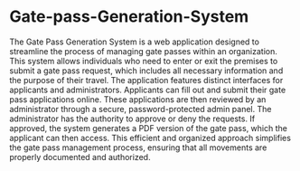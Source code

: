 # Gate-pass-Generation-System
The Gate Pass Generation System is a web application designed to streamline the process of managing gate passes within an organization. This system allows individuals who need to enter or exit the premises to submit a gate pass request, which includes all necessary information and the purpose of their travel. 
The application features distinct interfaces for applicants and administrators. Applicants can fill out and submit their gate pass applications online. These applications are then reviewed by an administrator through a secure, password-protected admin panel. The administrator has the authority to approve or deny the requests. If approved, the system generates a PDF version of the gate pass, which the applicant can then access. This efficient and organized approach simplifies the gate pass management process, ensuring that all movements are properly documented and authorized.
